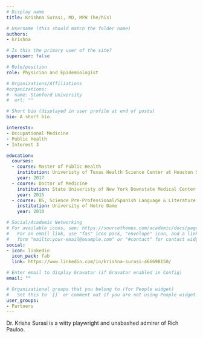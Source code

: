 ```yaml
---
# Display name
title: Krishna Surasi, MD, MPH (he/his)

# Username (this should match the folder name)
authors:
- krishna

# Is this the primary user of the site?
superuser: false

# Role/position
role: Physician and Epidemiologist

# Organizations/Affiliations
#organizations:
#- name: Stanford University
#  url: ""

# Short bio (displayed in user profile at end of posts)
bio: A short bio.

interests:
- Occupational Medicine
- Public Health
- Interest 3

education:
  courses:
  - course: Master of Public Health
    institution: Univeristy of Texas Health Science Center at Houston School of Public Health
    year: 2017
  - course: Doctor of Medicine
    institution: State Univeristy of New York Downstate Medical Center College of Medicine
    year: 2015
  - course: BS, Science Pre-Professional/Spanish Language & Literature
    institution: University of Notre Dame
    year: 2010

# Social/Academic Networking
# For available icons, see: https://sourcethemes.com/academic/docs/page-builder/#icons
#   For an email link, use "fas" icon pack, "envelope" icon, and a link in the
#   form "mailto:your-email@example.com" or "#contact" for contact widget.
social:
- icon: linkedin
  icon_pack: fab
  link: https://www.linkedin.com/in/krishna-surasi-466698150/

# Enter email to display Gravatar (if Gravatar enabled in Config)
email: ""

# Organizational groups that you belong to (for People widget)
#   Set this to `[]` or comment out if you are not using People widget.
user_groups:
- Partners
---
```


Dr. Krisha Surasi is a witty playwright and unabashed admirer of Rich Pauloo.

